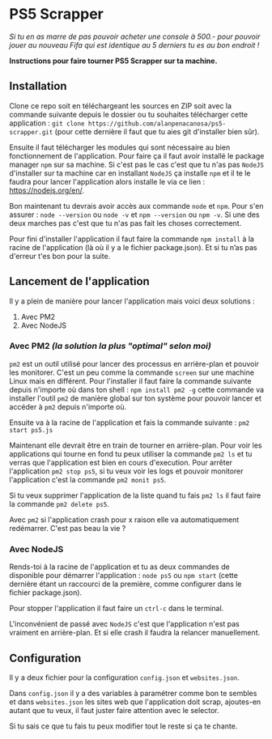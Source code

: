 # PS5 Scrapper

*Si tu en as marre de pas pouvoir acheter une console à 500.- pour pouvoir jouer au nouveau Fifa qui est identique au 5 derniers tu es au bon endroit !*

**Instructions pour faire tourner PS5 Scrapper sur ta machine.**

## Installation
Clone ce repo soit en téléchargeant les sources en ZIP soit avec la commande suivante depuis le dossier ou tu souhaites télécharger cette application : `git clone https://github.com/alanpenacanosa/ps5-scrapper.git` (pour cette dernière il faut que tu aies git d'installer bien sûr).

Ensuite il faut télécharger les modules qui sont nécessaire au bien fonctionnement de l'application. Pour faire ça il faut avoir installé le package manager `npm` sur sa machine. Si c'est pas le cas c'est que tu n'as pas `NodeJS` d'installer sur ta machine car en installant `NodeJS` ça installe `npm` et il te le faudra pour lancer l'application alors installe le via ce lien : https://nodejs.org/en/.

Bon maintenant tu devrais avoir accès aux commande `node` et `npm`. Pour s'en assurer : `node --version` ou `node -v` et `npm --version` ou `npm -v`. Si une des deux marches pas c'est que tu n'as pas fait les choses correctement.

Pour fini d'installer l'application il faut faire la commande `npm install` à la racine de l'application (là où il y a le fichier package.json). Et si tu n’as pas d'erreur t'es bon pour la suite.

## Lancement de l'application

Il y a plein de manière pour lancer l'application mais voici deux solutions :
1. Avec PM2
2. Avec NodeJS

### Avec PM2 *(la solution la plus "optimal" selon moi)*
`pm2` est un outil utilisé pour lancer des processus en arrière-plan et pouvoir les monitorer. C'est un peu comme la commande `screen` sur une machine Linux mais en différent. Pour l'installer il faut faire la commande suivante depuis n'importe où dans ton shell : `npm install pm2 -g` cette commande va installer l'outil `pm2` de manière global sur ton système pour pouvoir lancer et accéder à `pm2` depuis n'importe où.

Ensuite va à la racine de l'application et fais la commande suivante : `pm2 start ps5.js`

Maintenant elle devrait être en train de tourner en arrière-plan. Pour voir les applications qui tourne en fond tu peux utiliser la commande `pm2 ls` et tu verras que l'application est bien en cours d'execution. Pour arrêter l'application `pm2 stop ps5`, si tu veux voir les logs et pouvoir monitorer l'application c'est la commande `pm2 monit ps5`.

Si tu veux supprimer l'application de la liste quand tu fais `pm2 ls` il faut faire la commande `pm2 delete ps5`.

Avec `pm2` si l'application crash pour x raison elle va automatiquement redémarrer. C'est pas beau la vie ?

### Avec NodeJS
Rends-toi à la racine de l'application et tu as deux commandes de disponible pour démarrer l'application : `node ps5` ou `npm start` (cette dernière étant un raccourci de la première, comme configurer dans le fichier package.json).

Pour stopper l'application il faut faire un `ctrl-c` dans le terminal.

L'inconvénient de passé avec `NodeJS` c'est que l'application n'est pas vraiment en arrière-plan. Et si elle crash il faudra la relancer manuellement.

## Configuration

Il y a deux fichier pour la configuration `config.json` et `websites.json`.

Dans `config.json` il y a des variables à paramétrer comme bon te sembles et dans `websites.json` les sites web que l'application doit scrap, ajoutes-en autant que tu veux, il faut juster faire attention avec le selector.

Si tu sais ce que tu fais tu peux modifier tout le reste si ça te chante.